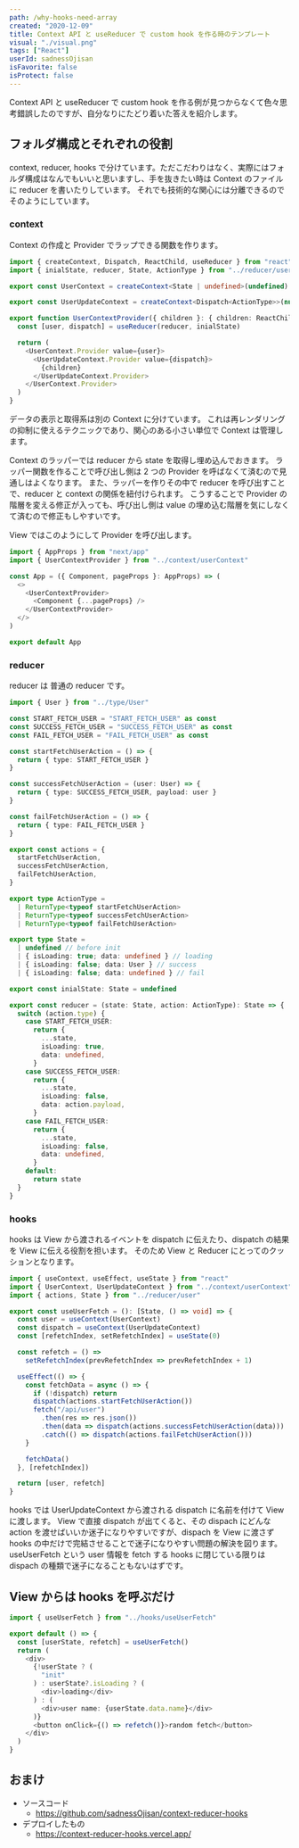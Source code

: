 ```yaml
---
path: /why-hooks-need-array
created: "2020-12-09"
title: Context API と useReducer で custom hook を作る時のテンプレート
visual: "./visual.png"
tags: ["React"]
userId: sadnessOjisan
isFavorite: false
isProtect: false
---
```


Context API と useReducer で custom hook を作る例が見つからなくて色々思考錯誤したのですが、自分なりにたどり着いた答えを紹介します。

## フォルダ構成とそれぞれの役割

context, reducer, hooks で分けています。ただこだわりはなく、実際にはフォルダ構成はなんでもいいと思いますし、手を抜きたい時は Context のファイルに reducer を書いたりしています。
それでも技術的な関心には分離できるのでそのようにしています。

### context

Context の作成と Provider でラップできる関数を作ります。

```ts
import { createContext, Dispatch, ReactChild, useReducer } from "react"
import { inialState, reducer, State, ActionType } from "../reducer/user"

export const UserContext = createContext<State | undefined>(undefined)

export const UserUpdateContext = createContext<Dispatch<ActionType>>(null)

export function UserContextProvider({ children }: { children: ReactChild }) {
  const [user, dispatch] = useReducer(reducer, inialState)

  return (
    <UserContext.Provider value={user}>
      <UserUpdateContext.Provider value={dispatch}>
        {children}
      </UserUpdateContext.Provider>
    </UserContext.Provider>
  )
}
```

データの表示と取得系は別の Context に分けています。
これは再レンダリングの抑制に使えるテクニックであり、関心のある小さい単位で Context は管理します。

Context のラッパーでは reducer から state を取得し埋め込んでおきます。
ラッパー関数を作ることで呼び出し側は 2 つの Provider を呼ばなくて済むので見通しはよくなります。
また、ラッパーを作りその中で reducer を呼び出すことで、reducer と context の関係を紐付けられます。
こうすることで Provider の階層を変える修正が入っても、呼び出し側は value の埋め込む階層を気にしなくて済むので修正もしやすいです。

View ではこのようにして Provider を呼び出します。

```ts
import { AppProps } from "next/app"
import { UserContextProvider } from "../context/userContext"

const App = ({ Component, pageProps }: AppProps) => (
  <>
    <UserContextProvider>
      <Component {...pageProps} />
    </UserContextProvider>
  </>
)

export default App
```

### reducer

reducer は 普通の reducer です。

```ts
import { User } from "../type/User"

const START_FETCH_USER = "START_FETCH_USER" as const
const SUCCESS_FETCH_USER = "SUCCESS_FETCH_USER" as const
const FAIL_FETCH_USER = "FAIL_FETCH_USER" as const

const startFetchUserAction = () => {
  return { type: START_FETCH_USER }
}

const successFetchUserAction = (user: User) => {
  return { type: SUCCESS_FETCH_USER, payload: user }
}

const failFetchUserAction = () => {
  return { type: FAIL_FETCH_USER }
}

export const actions = {
  startFetchUserAction,
  successFetchUserAction,
  failFetchUserAction,
}

export type ActionType =
  | ReturnType<typeof startFetchUserAction>
  | ReturnType<typeof successFetchUserAction>
  | ReturnType<typeof failFetchUserAction>

export type State =
  | undefined // before init
  | { isLoading: true; data: undefined } // loading
  | { isLoading: false; data: User } // success
  | { isLoading: false; data: undefined } // fail

export const inialState: State = undefined

export const reducer = (state: State, action: ActionType): State => {
  switch (action.type) {
    case START_FETCH_USER:
      return {
        ...state,
        isLoading: true,
        data: undefined,
      }
    case SUCCESS_FETCH_USER:
      return {
        ...state,
        isLoading: false,
        data: action.payload,
      }
    case FAIL_FETCH_USER:
      return {
        ...state,
        isLoading: false,
        data: undefined,
      }
    default:
      return state
  }
}
```

### hooks

hooks は View から渡されるイベントを dispatch に伝えたり、dispatch の結果を View に伝える役割を担います。
そのため View と Reducer にとってのクッションとなります。

```ts
import { useContext, useEffect, useState } from "react"
import { UserContext, UserUpdateContext } from "../context/userContext"
import { actions, State } from "../reducer/user"

export const useUserFetch = (): [State, () => void] => {
  const user = useContext(UserContext)
  const dispatch = useContext(UserUpdateContext)
  const [refetchIndex, setRefetchIndex] = useState(0)

  const refetch = () =>
    setRefetchIndex(prevRefetchIndex => prevRefetchIndex + 1)

  useEffect(() => {
    const fetchData = async () => {
      if (!dispatch) return
      dispatch(actions.startFetchUserAction())
      fetch("/api/user")
        .then(res => res.json())
        .then(data => dispatch(actions.successFetchUserAction(data)))
        .catch(() => dispatch(actions.failFetchUserAction()))
    }

    fetchData()
  }, [refetchIndex])

  return [user, refetch]
}
```

hooks では UserUpdateContext から渡される dispatch に名前を付けて View に渡します。
View で直接 dispatch が出てくると、その dispach にどんな action を渡せばいいか迷子になりやすいですが、dispach を View に渡さず hooks の中だけで完結させることで迷子になりやすい問題の解決を図ります。
useUserFetch という user 情報を fetch する hooks に閉じている限りは dispach の種類で迷子になることもないはずです。

## View からは hooks を呼ぶだけ

```ts
import { useUserFetch } from "../hooks/useUserFetch"

export default () => {
  const [userState, refetch] = useUserFetch()
  return (
    <div>
      {!userState ? (
        "init"
      ) : userState?.isLoading ? (
        <div>loading</div>
      ) : (
        <div>user name: {userState.data.name}</div>
      )}
      <button onClick={() => refetch()}>random fetch</button>
    </div>
  )
}
```

## おまけ

- ソースコード
  - https://github.com/sadnessOjisan/context-reducer-hooks
- デプロイしたもの
  - https://context-reducer-hooks.vercel.app/
